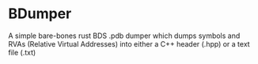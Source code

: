 # BDumper
A simple bare-bones rust BDS .pdb dumper which dumps symbols and RVAs (Relative Virtual Addresses) into either a C++ header (.hpp) or a text file (.txt)
